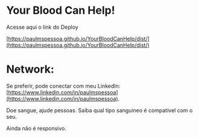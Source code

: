 # Your Blood Can Help!

Acesse aqui o link do Deploy

[https://paulmspessoa.github.io/YourBloodCanHelp/dist/](https://paulmspessoa.github.io/YourBloodCanHelp/dist/)


# Network:

Se preferir, pode conectar com meu LinkedIn: [https://www.linkedin.com/in/paulmspessoa](https://www.linkedin.com/in/paulmspessoa).

Doe sangue, ajude pessoas. Saiba qual tipo sanguineo é compatível com o seu.

Ainda não é responsivo.
